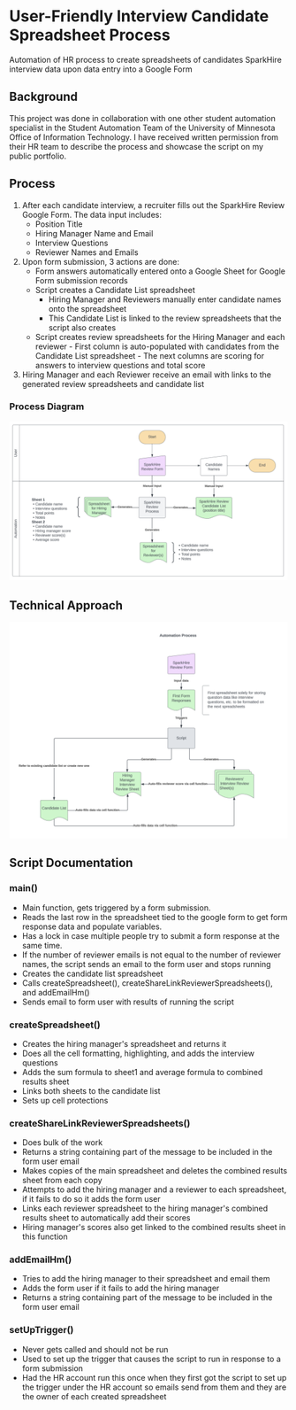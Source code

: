 # User-Friendly Interview Candidate Spreadsheet Process
Automation of HR process to create spreadsheets of candidates SparkHire interview data upon data entry into a Google Form

## Background
This project was done in collaboration with one other student automation specialist in the Student Automation Team of the University of Minnesota Office of Information Technology.
I have received written permission from their HR team to describe the process and showcase the script on my public portfolio.

## Process
1. After each candidate interview, a recruiter fills out the SparkHire Review Google Form. The data input includes:
    - Position Title
    - Hiring Manager Name and Email
    - Interview Questions
    - Reviewer Names and Emails
2. Upon form submission, 3 actions are done:
    - Form answers automatically entered onto a Google Sheet for Google Form submission records
    - Script creates a Candidate List spreadsheet
        - Hiring Manager and Reviewers manually enter candidate names onto the spreadsheet
        - This Candidate List is linked to the review spreadsheets that the script also creates
    - Script creates review spreadsheets for the Hiring Manager and each reviewer
          - First column is auto-populated with candidates from the Candidate List spreadsheet
          - The next columns are scoring for answers to interview questions and total score
3. Hiring Manager and each Reviewer receive an email with links to the generated review spreadsheets and candidate list
  
### Process Diagram
![Process Diagram](https://github.com/kenquejadas/SparkHire-Google-Sheets-Automation/blob/main/ProcessDiagram.png)

## Technical Approach
![Approach DFD](https://github.com/kenquejadas/SparkHire-Google-Sheets-Automation/blob/main/AutomationApproach.png)

## Script Documentation
### main()
 - Main function, gets triggered by a form submission. 
 - Reads the last row in the spreadsheet tied to the google form to get form response data and populate variables. 
 - Has a lock in case multiple people try to submit a form response at the same time. 
 - If the number of reviewer emails is not equal to the number of reviewer names, the script sends an email to the form user and stops running
 - Creates the candidate list spreadsheet
 - Calls createSpreadsheet(), createShareLinkReviewerSpreadsheets(), and addEmailHm()
 - Sends email to form user with results of running the script

### createSpreadsheet()
 - Creates the hiring manager's spreadsheet and returns it
 - Does all the cell formatting, highlighting, and adds the interview questions
 - Adds the sum formula to sheet1 and average formula to combined results sheet
 - Links both sheets to the candidate list
 - Sets up cell protections

### createShareLinkReviewerSpreadsheets()
 - Does bulk of the work
 - Returns a string containing part of the message to be included in the form user email 
 - Makes copies of the main spreadsheet and deletes the combined results sheet from each copy
 - Attempts to add the hiring manager and a reviewer to each spreadsheet, if it fails to do so it adds the form user
 - Links each reviewer spreadsheet to the hiring manager's combined results sheet to automatically add their scores
 - Hiring manager's scores also get linked to the combined results sheet in this function

### addEmailHm()
 - Tries to add the hiring manager to their spreadsheet and email them
 - Adds the form user if it fails to add the hiring manager
 - Returns a string containing part of the message to be included in the form user email

### setUpTrigger() 
 - Never gets called and should not be run
 - Used to set up the trigger that causes the script to run in response to a form submission
 - Had the HR account run this once when they first got the script to set up the trigger under the HR account so emails send from them and
   they are the owner of each created spreadsheet
